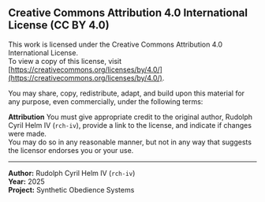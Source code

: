 ## Creative Commons Attribution 4.0 International License (CC BY 4.0)

This work is licensed under the Creative Commons Attribution 4.0 International License.  
To view a copy of this license, visit [https://creativecommons.org/licenses/by/4.0/](https://creativecommons.org/licenses/by/4.0/).

You may share, copy, redistribute, adapt, and build upon this material for any purpose, even commercially, under the following terms:

**Attribution** You must give appropriate credit to the original author, Rudolph Cyril Helm IV (`rch-iv`), provide a link to the license, and indicate if changes were made.  
You may do so in any reasonable manner, but not in any way that suggests the licensor endorses you or your use.

---

**Author:** Rudolph Cyril Helm IV (`rch-iv`)  
**Year:** 2025  
**Project:** Synthetic Obedience Systems
